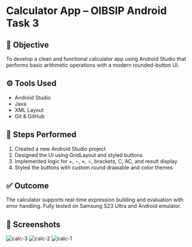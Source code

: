 # Calculator App – OIBSIP Android Task 3

## 🧠 Objective
To develop a clean and functional calculator app using Android Studio that performs basic arithmetic operations with a modern rounded-button UI.

## ⚙️ Tools Used
- Android Studio
- Java
- XML Layout
- Git & GitHub

## 🚀 Steps Performed
1. Created a new Android Studio project
2. Designed the UI using GridLayout and styled buttons
3. Implemented logic for +, −, ×, ÷, brackets, C, AC, and result display
4. Styled the buttons with custom round drawable and color themes

## ✅ Outcome
The calculator supports real-time expression building and evaluation with error handling. Fully tested on Samsung S23 Ultra and Android emulator.

## 📸 Screenshots
![calc-3](https://github.com/user-attachments/assets/953204eb-b4c9-4d0b-a57f-3834941caa43)
![calc-2](https://github.com/user-attachments/assets/7115b02f-5774-4668-80e3-fc9bc7dc3987)
![calc-1](https://github.com/user-attachments/assets/0ae15cf2-9dc8-4e3d-9a46-e5336d743f8c)

